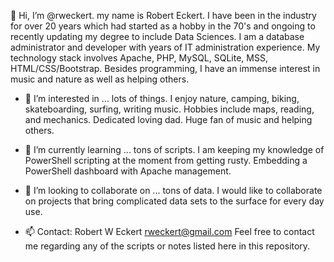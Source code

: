 👋 Hi, I’m @rweckert. my name is Robert Eckert. I have been in the industry for over 20 years which had started as a hobby in the 70's and ongoing to recently updating my degree to include Data Sciences. I am a database administrator and developer with years of IT administration experience. My technology stack involves Apache, PHP, MySQL, SQLite, MSS, HTML/CSS/Bootstrap. Besides programming, I have an immense interest in music and nature as well as helping others.

- 👀 I’m interested in ... lots of things.
I enjoy nature, camping, biking, skateboarding, surfing, writing music. Hobbies include maps, reading, and mechanics. Dedicated loving dad. Huge fan of music and helping others.

- 🌱 I’m currently learning ... tons of scripts.
I am keeping my knowledge of PowerShell scripting at the moment from getting rusty. Embedding a PowerShell dashboard with Apache management.

- 💞️ I’m looking to collaborate on ... tons of data.
I would like to collaborate on projects that bring complicated data sets to the surface for every day use.

- 📫 Contact: Robert W Eckert  rweckert@gmail.com
Feel free to contact me regarding any of the scripts or notes listed here in this repository.

<!---
rweckert/rweckert is a ✨ special ✨ repository because its `README.md` (this file) appears on your GitHub profile.
You can click the Preview link to take a look at your changes.
--->
